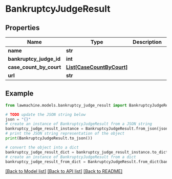 # BankruptcyJudgeResult


## Properties

Name | Type | Description | Notes
------------ | ------------- | ------------- | -------------
**name** | **str** |  | 
**bankruptcy_judge_id** | **int** |  | 
**case_count_by_court** | [**List[CaseCountByCourt]**](CaseCountByCourt.md) |  | 
**url** | **str** |  | 

## Example

```python
from lawmachine.models.bankruptcy_judge_result import BankruptcyJudgeResult

# TODO update the JSON string below
json = "{}"
# create an instance of BankruptcyJudgeResult from a JSON string
bankruptcy_judge_result_instance = BankruptcyJudgeResult.from_json(json)
# print the JSON string representation of the object
print(BankruptcyJudgeResult.to_json())

# convert the object into a dict
bankruptcy_judge_result_dict = bankruptcy_judge_result_instance.to_dict()
# create an instance of BankruptcyJudgeResult from a dict
bankruptcy_judge_result_from_dict = BankruptcyJudgeResult.from_dict(bankruptcy_judge_result_dict)
```
[[Back to Model list]](../README.md#documentation-for-models) [[Back to API list]](../README.md#documentation-for-api-endpoints) [[Back to README]](../README.md)


